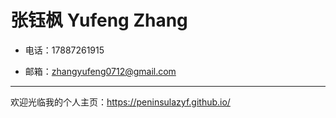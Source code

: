 # 张钰枫 Yufeng Zhang

- 电话：17887261915
  
- 邮箱：zhangyufeng0712@gmail.com

---

欢迎光临我的个人主页：<https://peninsulazyf.github.io/>

